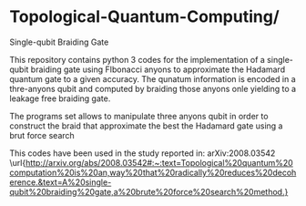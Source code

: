 # Topological-Quantum-Computing/
Single-qubit Braiding Gate

This repository contains python 3 codes for the implementation of a single-qubit braiding gate using FIbonacci anyons to approximate the Hadamard quantum gate to a given accuracy.
The qunatum information is encoded in a thre-anyons qubit and computed by braiding those anyons onle yielding to a leakage free braiding gate.

The programs set allows to manipulate three anyons qubit in order to construct the braid that approximate the best the Hadamard gate using a brut force search

This codes have been used in the study reported in: 	arXiv:2008.03542 \url{http://arxiv.org/abs/2008.03542#:~:text=Topological%20quantum%20computation%20is%20an,way%20that%20radically%20reduces%20decoherence.&text=A%20single-qubit%20braiding%20gate,a%20brute%20force%20search%20method.}
